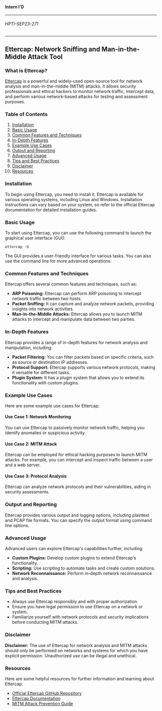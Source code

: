 #### Intern I'D
-----------------

###### HPTI-SEP23-271

----------------
## Ettercap: Network Sniffing and Man-in-the-Middle Attack Tool

### What is Ettercap?
[Ettercap](https://github.com/Ettercap/ettercap) is a powerful and widely-used open-source tool for network analysis and man-in-the-middle (MITM) attacks. It allows security professionals and ethical hackers to monitor network traffic, intercept data, and perform various network-based attacks for testing and assessment purposes.

### Table of Contents
1. [Installation](#installation)
2. [Basic Usage](#basic-usage)
3. [Common Features and Techniques](#common-features-and-techniques)
4. [In-Depth Features](#in-depth-features)
5. [Example Use Cases](#example-use-cases)
6. [Output and Reporting](#output-and-reporting)
7. [Advanced Usage](#advanced-usage)
8. [Tips and Best Practices](#tips-and-best-practices)
9. [Disclaimer](#disclaimer)
10. [Resources](#resources)

### Installation
To begin using Ettercap, you need to install it. Ettercap is available for various operating systems, including Linux and Windows. Installation instructions can vary based on your system, so refer to the official Ettercap documentation for detailed installation guides.

### Basic Usage
To start using Ettercap, you can use the following command to launch the graphical user interface (GUI):
```shell
ettercap -G
```
The GUI provides a user-friendly interface for various tasks. You can also use the command line for more advanced operations.

### Common Features and Techniques
Ettercap offers several common features and techniques, such as:
- **ARP Poisoning:** Ettercap can perform ARP poisoning to intercept network traffic between two hosts.
- **Packet Sniffing:** It can capture and analyze network packets, providing insights into network activities.
- **Man-in-the-Middle Attacks:** Ettercap allows you to launch MITM attacks to intercept and manipulate data between two parties.

### In-Depth Features
Ettercap provides a range of in-depth features for network analysis and manipulation, including:
- **Packet Filtering:** You can filter packets based on specific criteria, such as source or destination IP addresses.
- **Protocol Support:** Ettercap supports various network protocols, making it versatile for different tasks.
- **Plugin System:** It has a plugin system that allows you to extend its functionality with custom plugins.

### Example Use Cases
Here are some example use cases for Ettercap:

#### Use Case 1: Network Monitoring
You can use Ettercap to passively monitor network traffic, helping you identify anomalies or suspicious activity.

#### Use Case 2: MITM Attack
Ettercap can be employed for ethical hacking purposes to launch MITM attacks. For example, you can intercept and inspect traffic between a user and a web server.

#### Use Case 3: Protocol Analysis
Ettercap can analyze network protocols and their vulnerabilities, aiding in security assessments.

### Output and Reporting
Ettercap provides various output and logging options, including plaintext and PCAP file formats. You can specify the output format using command line options.

### Advanced Usage
Advanced users can explore Ettercap's capabilities further, including:
- **Custom Plugins:** Develop custom plugins to extend Ettercap's functionality.
- **Scripting:** Use scripting to automate tasks and create custom solutions.
- **Network Reconnaissance:** Perform in-depth network reconnaissance and analysis.

### Tips and Best Practices
- Always use Ettercap responsibly and with proper authorization.
- Ensure you have legal permission to use Ettercap on a network or system.
- Familiarize yourself with network protocols and security implications before conducting MITM attacks.

### Disclaimer
**Disclaimer:** The use of Ettercap for network analysis and MITM attacks should only be performed on networks and systems for which you have explicit permission. Unauthorized use can be illegal and unethical.

### Resources
Here are some helpful resources for further information and learning about Ettercap:
- [Official Ettercap GitHub Repository](https://github.com/Ettercap/ettercap)
- [Ettercap Documentation](https://github.com/Ettercap/ettercap/wiki)
- [MITM Attack Prevention Guide](https://www.owasp.org/index.php/Man-in-the-Middle_Attack)
